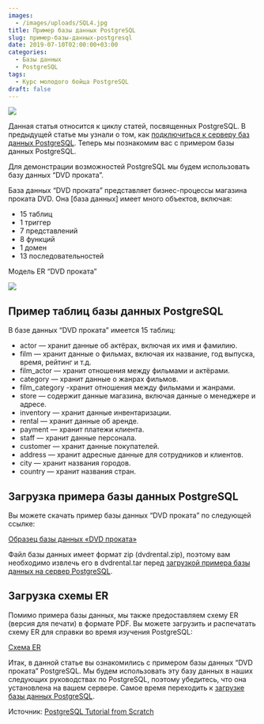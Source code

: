 ```yaml
---
images:
  - /images/uploads/SQL4.jpg
title: Пример базы данных PostgreSQL
slug: пример-базы-данных-postgresql
date: 2019-07-10T02:00:00+03:00
categories:
  - Базы данных
  - PostgreSQL
tags:
  - Курс молодого бойца PostgreSQL
draft: false
---
```


![](/images/uploads/SQL4.jpg)

Данная статья относится к циклу статей, посвященных PostgreSQL. В предыдущей статье мы узнали о том, как
[подключиться к серверу баз данных PostgreSQL](https://itdoxy.com/подключение-к-серверу-базы-данных-postgresql/).
Теперь мы познакомим вас с примером базы данных PostgreSQL.

Для демонстрации возможностей PostgreSQL мы будем использовать базу данных “DVD проката”.

База данных “DVD проката” представляет бизнес-процессы магазина проката DVD. Она \[база данных] имеет много объектов,
включая:

- 15 таблиц
- 1 триггер
- 7 представлений
- 8 функций
- 1 домен
- 13 последовательностей

Модель ER “DVD проката”

![](https://i.imgur.com/jXTuLfU.png)

## Пример таблиц базы данных PostgreSQL

В базе данных “DVD проката” имеется 15 таблиц:

- actor — хранит данные об актёрах, включая их имя и фамилию.
- film — хранит данные о фильмах, включая их название, год выпуска, время, рейтинг и т.д.
- film_actor — хранит отношения между фильмами и актёрами.
- category — хранит данные о жанрах фильмов.
- film_category -хранит отношения между фильмами и жанрами.
- store — содержит данные магазина, включая данные о менеджере и адресе.
- inventory — хранит данные инвентаризации.
- rental — хранит данные об аренде.
- payment — хранит платежи клиента.
- staff — хранит данные персонала.
- customer — хранит данные покупателей.
- address — хранит адресные данные для сотрудников и клиентов.
- city — хранит названия городов.
- country — хранит названия стран.

## Загрузка примера базы данных PostgreSQL

Вы можете скачать пример базы данных “DVD проката” по следующей ссылке:

[Образец базы данных «DVD проката»](http://www.postgresqltutorial.com/wp-content/uploads/2019/05/dvdrental.zip)

Файл базы данных имеет формат zip (dvdrental.zip), поэтому вам необходимо извлечь его в dvdrental.tar перед
[загрузкой примера базы данных на сервер PostgreSQL](https://itdoxy.com/загрузка-базы-данных-postgresql/).

## Загрузка схемы ER

Помимо примера базы данных, мы также предоставляем схему ER (версия для печати) в формате PDF. Вы можете загрузить и
распечатать схему ER для справки во время изучения PostgreSQL:

[Схема ER](http://www.postgresqltutorial.com/wp-content/uploads/2018/03/printable-postgresql-sample-database-diagram.pdf)

Итак, в данной статье вы ознакомились с примером базы данных “DVD проката” PostgreSQL. Мы будем использовать эту
базу данных в наших следующих руководствах по PostgreSQL, поэтому убедитесь, что она установлена на вашем сервере.
Самое время переходить к [загрузке базы данных PostgreSQL](https://itdoxy.com/загрузка-базы-данных-postgresql/).

Источник: [PostgreSQL Tutorial from Scratch](http://www.postgresqltutorial.com/)
